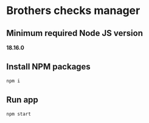 # Brothers checks manager

## Minimum required Node JS version

**18.16.0**

## Install NPM packages

```bash
npm i
```

## Run app

```bash
npm start
```
